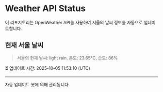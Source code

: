 
# Weather API Status

이 리포지토리는 OpenWeather API를 사용하여 서울의 날씨 정보를 자동으로 업데이트합니다.

## 현재 서울 날씨
> 서울의 현재 날씨: light rain, 온도: 23.65°C, 습도: 86%

⏳ 업데이트 시간: 2025-10-05 11:53:10 (UTC)

---
자동 업데이트 봇에 의해 관리됩니다.
